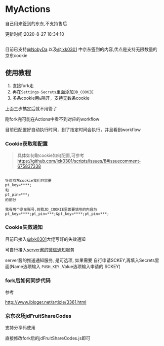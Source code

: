 # MyActions
自己用来签到的东东,不支持售后

更新时间:2020-8-27 18:34:10

##
目前已支持[@NobyDa](https://github.com/NobyDa) 以及[@lxk0301](https://github.com/lxk0301) 中京东签到的内容,优点是支持无限数量的京东cookie

## 使用教程

1. 直接fork走
2. 再在`Settings`-`Secrets`里面添加`JD_COOKIE`
3. 多条cookie用`&`隔开，支持无数条cookie

上面三步搞定后就不用管了

刚fork完可能在Actions中看不到对应的workflow

目前已配置好自动执行时间，到了指定时间会执行，并且看到workflow



### Cookie获取和配置

> 具体如何取cookie如何配置,可参考 https://github.com/lxk0301/scripts/issues/8#issuecomment-675837338

```

针对京东cookie我们只需要
pt_key=****;
和
pt_pin=***;
的部分

我有两个京东账号,则我JD_COOKIE里面要填写的内容为
pt_key=****;pt_pin=***;&pt_key=****;pt_pin=***;
```

### Cookie失效通知

目前已接入[@lxk0301](https://github.com/lxk0301)大佬写好的失效通知

可自行接入[server酱的微信通知](http://sc.ftqq.com/3.version)服务

server酱的推送通知服务, 是可选项, 如果需要 自行申请SCKEY,再填入Secrets里面(Name选项输入 `PUSH_KEY` ,Value选项输入申请的 SCKEY)

### fork后如何同步代码

参考

http://www.ibloger.net/article/3361.html

### 京东农场jdFruitShareCodes

支持分享码使用

直接修改fork后的jdFruitShareCodes.js即可